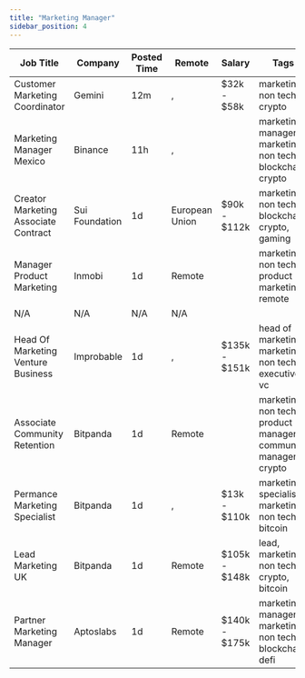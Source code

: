 ```yaml
---
title: "Marketing Manager"
sidebar_position: 4
---
```


| Job Title | Company | Posted Time | Remote | Salary | Tags | Apply Link |
|-----------|---------|-------------|--------|--------|------|------------|
| Customer Marketing Coordinator | Gemini | 12m | , | $32k - $58k | marketing, non tech, crypto | [Apply](https://web3.career/customer-marketing-coordinator-gemini/131465) |
| Marketing Manager Mexico | Binance | 11h | , |  | marketing manager, marketing, non tech, blockchain, crypto | [Apply](https://web3.career/marketing-manager-mexico-binance/131097) |
| Creator Marketing Associate Contract | Sui Foundation | 1d | European Union | $90k - $112k | marketing, non tech, blockchain, crypto, gaming | [Apply](https://web3.career/creator-marketing-associate-contract-suifoundation/130307) |
| Manager Product Marketing | Inmobi | 1d | Remote |  | marketing, non tech, product marketing, remote | [Apply](https://web3.career/manager-product-marketing-inmobi/108140) |
| N/A | N/A | N/A | N/A |  |  | [Apply](https://web3.career/metana) |
| Head Of Marketing Venture Business | Improbable | 1d | , | $135k - $151k | head of marketing, marketing, non tech, executive, vc | [Apply](https://web3.career/head-of-marketing-venture-business-improbable/130241) |
| Associate Community Retention | Bitpanda | 1d | Remote |  | marketing, non tech, product manager, community manager, crypto | [Apply](https://web3.career/associate-community-retention-bitpanda/105554) |
| Permance Marketing Specialist | Bitpanda | 1d | , | $13k - $110k | marketing specialist, marketing, non tech, bitcoin | [Apply](https://web3.career/performance-marketing-specialist-bitpanda/59316) |
| Lead Marketing UK | Bitpanda | 1d | Remote | $105k - $148k | lead, marketing, non tech, crypto, bitcoin | [Apply](https://web3.career/lead-marketing-uk-bitpanda/101610) |
| Partner Marketing Manager | Aptoslabs | 1d | Remote | $140k - $175k | marketing manager, marketing, non tech, blockchain, defi | [Apply](https://web3.career/partner-marketing-manager-aptoslabs/130075) |
